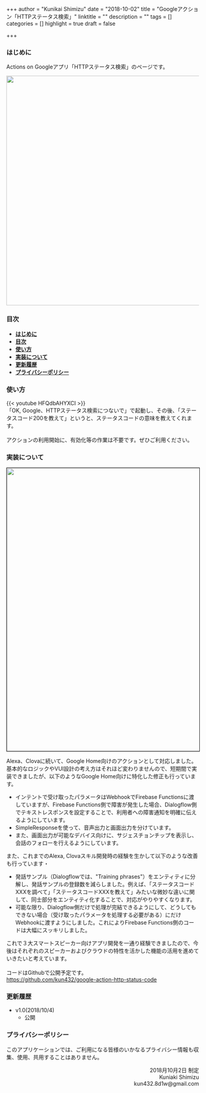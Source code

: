+++
author = "Kunikai Shimizu"
date = "2018-10-02"
title = "Googleアクション「HTTPステータス検索」"
linktitle = ""
description = ""
tags = []
categories = []
highlight = true
draft = false

+++

### **はじめに**

Actions on Googleアプリ「HTTPステータス検索」のページです。

<img src="/img/google-action-http-status-logo.png" width=600>

### **目次**

<!-- TOC -->

- [**はじめに**](#はじめに)
- [**目次**](#目次)
- [**使い方**](#使い方)
- [**実装について**](#実装について)
- [**更新履歴**](#更新履歴)
- [**プライバシーポリシー**](#プライバシーポリシー)

<!-- /TOC -->

### **使い方**

{{< youtube HFQdbAHYXCI >}}
<br />
「OK, Google、HTTPステータス検索につないで」で起動し、その後、「ステータスコード200を教えて」というと、ステータスコードの意味を教えてくれます。
<br />
<br />
アクションの利用開始に、有効化等の作業は不要です。ぜひご利用ください。

### **実装について**

<img src="/img/design-google-action-http-status-code.png" width=740 style="border: solid 1px #000000" />

Alexa、Clovaに続いて、Google Home向けのアクションとして対応しました。基本的なロジックやVUI設計の考え方はそれほど変わりませんので、短期間で実装できましたが、以下のようなGoogle Home向けに特化した修正も行っています。

- インテントで受け取ったパラメータはWebhookでFirebase Functionsに渡していますが、Firebase Functions側で障害が発生した場合、Dialogflow側でテキストレスポンスを設定することで、利用者への障害通知を明確に伝えるようにしています。
- SimpleResponseを使って、音声出力と画面出力を分けています。
- また、画面出力が可能なデバイス向けに、サジェスチョンチップを表示し、会話のフォローを行えるようにしています。

また、これまでのAlexa, Clovaスキル開発時の経験を生かして以下のような改善も行っています・

- 発話サンプル（Dialogflowでは、"Training phrases"）をエンティティに分解し、発話サンプルの登録数を減らしました。例えば、「ステータスコードXXXを調べて」「ステータスコードXXXを教えて」みたいな微妙な違いに関して、同士部分をエンティティ化することで、対応がやりやすくなります。
- 可能な限り、Dialogflow側だけで処理が完結できるようにして、どうしてもできない場合（受け取ったパラメータを処理する必要がある）にだけWebhookに渡すようにしました。これによりFirebase Functions側のコードは大幅にスッキリしました。

これで３大スマートスピーカー向けアプリ開発を一通り経験できましたので、今後はそれぞれのスピーカーおよびクラウドの特性を活かした機能の活用を進めていきたいと考えています。
<br />
<br />
コードはGithubで公開予定です。
<br />
https://github.com/kun432/google-action-http-status-code
### **更新履歴**

- v1.0(2018/10/4)
  - 公開

### **プライバシーポリシー**

このアプリケーションでは、ご利用になる皆様のいかなるプライバシー情報も収集、使用、共用することはありません。

<div style="text-align: right;">
2018月10月2日 制定<br />
Kuniaki Shimizu<br />
kun432.8d1w@gmail.com<br />
</div>
